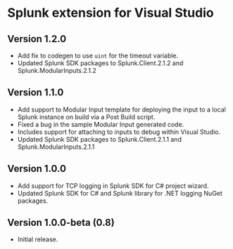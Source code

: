 # Splunk extension for Visual Studio

## Version 1.2.0

* Add fix to codegen to use `uint` for the timeout variable.
* Updated Splunk SDK packages to Splunk.Client.2.1.2 and Splunk.ModularInputs.2.1.2

## Version 1.1.0

* Add support to Modular Input template for deploying the input to a local Splunk instance on build via a Post Build script.
* Fixed a bug in the sample Modular Input generated code.
* Includes support for attaching to inputs to debug within Visual Studio.
* Updated Splunk SDK packages to Splunk.Client.2.1.1 and Splunk.ModularInputs.2.1.1

## Version 1.0.0

* Add support for TCP logging in Splunk SDK for C# project wizard.
* Updated Splunk SDK for C# and Splunk library for .NET logging NuGet packages.

## Version 1.0.0-beta (0.8)

* Initial release.

